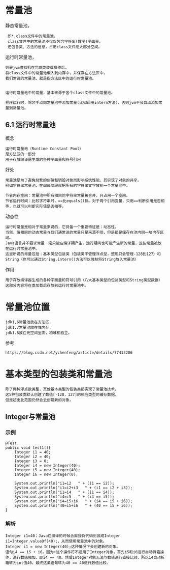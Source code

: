 





# 常量池

静态常量池，
     
     即*.class文件中的常量池，
     class文件中的常量池不仅仅包含字符串(数字)字面量，
     还包含类、方法的信息，占用class文件绝大部分空间。

运行时常量池，

    则是jvm虚拟机在完成类装载操作后，
    将class文件中的常量池载入到内存中，并保存在方法区中，
    我们常说的常量池，就是指方法区中的运行时常量池。
     
         
    运行时常量池中的常量，基本来源于各个class文件中的常量池。
    
    程序运行时，除非手动向常量池中添加常量(比如调用intern方法)，否则jvm不会自动添加常量到常量池。
    
           









## 6.1 运行时常量池

概念

    运行时常量池（Runtime Constant Pool）
    是方法区的一部分
    用于存放编译器生成的各种字面量和符号引用

好处

    常量池是为了避免频繁的创建和销毁对象而影响系统性能，其实现了对象的共享。
    例如字符串常量池，在编译阶段就把所有的字符串文字放到一个常量池中。
    
    节省内存空间：常量池中所有相同的字符串常量被合并，只占用一个空间。
    节省运行时间：比较字符串时，==比equals()快。对于两个引用变量，只用==判断引用是否相等，也就可以判断实际值是否相等。

动态性

    运行时常量是相对于常量来说的，它具备一个重要特征是：动态性。
    当然，值相同的动态常量与我们通常说的常量只是来源不同，但是都是储存在池内同一块内存区域。
    Java语言并不要求常量一定只能在编译期产生，运行期间也可能产生新的常量，这些常量被放在运行时常量池中。
    这里所说的常量包括：基本类型包装类（包装类不管理浮点型，整形只会管理-128到127）和String（也可以通过String.intern()方法可以强制将String放入常量池）



作用

    用于存放编译器生成的各种字面量和符号引用（八大基本类型的包装类型和String类型数据）
    这部分内容将在类加载后存放到运行时常量池中。
 


# 常量池位置


    jdk1,6常量池放在方法区，
    jdk1.7常量池放在堆内存，
    jdk1.8放在元空间里面，和堆相独立。



参考

    https://blog.csdn.net/ychenfeng/article/details/77413206



# 基本类型的包装类和常量池

    除了两种浮点数类型，其他基本类型的包装类都实现了常量池技术，
    这5种包装类默认创建了数值[-128，127]的相应类型的缓存数据，
    但是超出此范围仍然会去创建新的对象。

## Integer与常量池

### 示例

    @Test
    public void test1(){
        Integer i1 = 40;
        Integer i2 = 40;
        Integer i3 = 0;
        Integer i4 = new Integer(40);
        Integer i5 = new Integer(40);
        Integer i6 = new Integer(0);

        System.out.println("i1=i2   " + (i1 == i2));
        System.out.println("i1=i2+i3   " + (i1 == i2 + i3));
        System.out.println("i1=i4   " + (i1 == i4));
        System.out.println("i4=i5   " + (i4 == i5));
        System.out.println("i4=i5+i6   " + (i4 == i5 + i6));
        System.out.println("40=i5+i6   " + (40 == i5 + i6));
    }

### 解析

    Integer i1=40；Java在编译的时候会直接将代码封装成Integer i1=Integer.valueOf(40);，从而使用常量池中的对象。
    Integer i1 = new Integer(40);这种情况下会创建新的对象。
    语句i4 == i5 + i6，因为+这个操作符不适用于Integer对象，首先i5和i6进行自动拆箱操作，进行数值相加，即i4 == 40。然后Integer对象无法与数值进行直接比较，所以i4自动拆箱转为int值40，最终这条语句转为40 == 40进行数值比较。
    
    
    